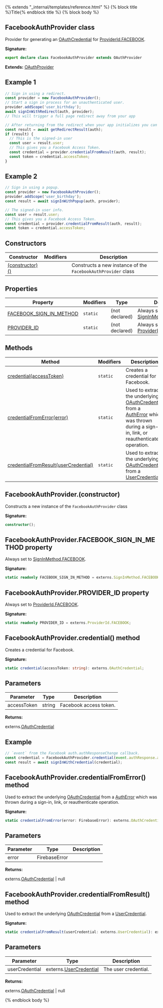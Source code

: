 {% extends "_internal/templates/reference.html" %}
{% block title %}Title{% endblock title %}
{% block body %}

## FacebookAuthProvider class

Provider for generating an [OAuthCredential](./auth.oauthcredential.md#oauthcredential_class) for [ProviderId.FACEBOOK](./auth-types.md#provideridfacebook_enummember)<!-- -->.

<b>Signature:</b>

```typescript
export declare class FacebookAuthProvider extends OAuthProvider 
```
<b>Extends:</b> [OAuthProvider](./auth.oauthprovider.md#oauthprovider_class)

## Example 1


```javascript
// Sign in using a redirect.
const provider = new FacebookAuthProvider();
// Start a sign in process for an unauthenticated user.
provider.addScope('user_birthday');
await signInWithRedirect(auth, provider);
// This will trigger a full page redirect away from your app

// After returning from the redirect when your app initializes you can obtain the result
const result = await getRedirectResult(auth);
if (result) {
  // This is the signed-in user
  const user = result.user;
  // This gives you a Facebook Access Token.
  const credential = provider.credentialFromResult(auth, result);
  const token = credential.accessToken;
}

```

## Example 2


```javascript
// Sign in using a popup.
const provider = new FacebookAuthProvider();
provider.addScope('user_birthday');
const result = await signInWithPopup(auth, provider);

// The signed-in user info.
const user = result.user;
// This gives you a Facebook Access Token.
const credential = provider.credentialFromResult(auth, result);
const token = credential.accessToken;

```

## Constructors

|  Constructor | Modifiers | Description |
|  --- | --- | --- |
|  [(constructor)()](./auth.facebookauthprovider.md#facebookauthproviderconstructor) |  | Constructs a new instance of the <code>FacebookAuthProvider</code> class |

## Properties

|  Property | Modifiers | Type | Description |
|  --- | --- | --- | --- |
|  [FACEBOOK\_SIGN\_IN\_METHOD](./auth.facebookauthprovider.md#facebookauthproviderfacebook_sign_in_method_property) | <code>static</code> | (not declared) | Always set to [SignInMethod.FACEBOOK](./auth-types.md#signinmethodfacebook_enummember)<!-- -->. |
|  [PROVIDER\_ID](./auth.facebookauthprovider.md#facebookauthproviderprovider_id_property) | <code>static</code> | (not declared) | Always set to [ProviderId.FACEBOOK](./auth-types.md#provideridfacebook_enummember)<!-- -->. |

## Methods

|  Method | Modifiers | Description |
|  --- | --- | --- |
|  [credential(accessToken)](./auth.facebookauthprovider.md#facebookauthprovidercredential_method) | <code>static</code> | Creates a credential for Facebook. |
|  [credentialFromError(error)](./auth.facebookauthprovider.md#facebookauthprovidercredentialfromerror_method) | <code>static</code> | Used to extract the underlying [OAuthCredential](./auth.oauthcredential.md#oauthcredential_class) from a [AuthError](./auth-types.autherror.md#autherror_interface) which was thrown during a sign-in, link, or reauthenticate operation. |
|  [credentialFromResult(userCredential)](./auth.facebookauthprovider.md#facebookauthprovidercredentialfromresult_method) | <code>static</code> | Used to extract the underlying [OAuthCredential](./auth.oauthcredential.md#oauthcredential_class) from a [UserCredential](./auth-types.usercredential.md#usercredential_interface)<!-- -->. |

## FacebookAuthProvider.(constructor)

Constructs a new instance of the `FacebookAuthProvider` class

<b>Signature:</b>

```typescript
constructor();
```

## FacebookAuthProvider.FACEBOOK\_SIGN\_IN\_METHOD property

Always set to [SignInMethod.FACEBOOK](./auth-types.md#signinmethodfacebook_enummember)<!-- -->.

<b>Signature:</b>

```typescript
static readonly FACEBOOK_SIGN_IN_METHOD = externs.SignInMethod.FACEBOOK;
```

## FacebookAuthProvider.PROVIDER\_ID property

Always set to [ProviderId.FACEBOOK](./auth-types.md#provideridfacebook_enummember)<!-- -->.

<b>Signature:</b>

```typescript
static readonly PROVIDER_ID = externs.ProviderId.FACEBOOK;
```

## FacebookAuthProvider.credential() method

Creates a credential for Facebook.

<b>Signature:</b>

```typescript
static credential(accessToken: string): externs.OAuthCredential;
```

## Parameters

|  Parameter | Type | Description |
|  --- | --- | --- |
|  accessToken | string | Facebook access token. |

<b>Returns:</b>

externs.[OAuthCredential](./auth-types.oauthcredential.md#oauthcredential_class)

## Example


```javascript
// `event` from the Facebook auth.authResponseChange callback.
const credential = FacebookAuthProvider.credential(event.authResponse.accessToken);
const result = await signInWithCredential(credential);

```

## FacebookAuthProvider.credentialFromError() method

Used to extract the underlying [OAuthCredential](./auth.oauthcredential.md#oauthcredential_class) from a [AuthError](./auth-types.autherror.md#autherror_interface) which was thrown during a sign-in, link, or reauthenticate operation.

<b>Signature:</b>

```typescript
static credentialFromError(error: FirebaseError): externs.OAuthCredential | null;
```

## Parameters

|  Parameter | Type | Description |
|  --- | --- | --- |
|  error | FirebaseError |  |

<b>Returns:</b>

externs.[OAuthCredential](./auth-types.oauthcredential.md#oauthcredential_class) \| null

## FacebookAuthProvider.credentialFromResult() method

Used to extract the underlying [OAuthCredential](./auth.oauthcredential.md#oauthcredential_class) from a [UserCredential](./auth-types.usercredential.md#usercredential_interface)<!-- -->.

<b>Signature:</b>

```typescript
static credentialFromResult(userCredential: externs.UserCredential): externs.OAuthCredential | null;
```

## Parameters

|  Parameter | Type | Description |
|  --- | --- | --- |
|  userCredential | externs.[UserCredential](./auth-types.usercredential.md#usercredential_interface) | The user credential. |

<b>Returns:</b>

externs.[OAuthCredential](./auth-types.oauthcredential.md#oauthcredential_class) \| null

{% endblock body %}
